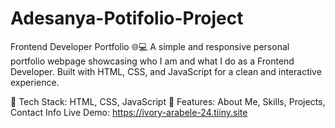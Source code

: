 # Adesanya-Potifolio-Project
Frontend Developer Portfolio 🌐💻
A simple and responsive personal portfolio webpage showcasing who I am and what I do as a Frontend Developer. Built with HTML, CSS, and JavaScript for a clean and interactive experience.

🔹 Tech Stack: HTML, CSS, JavaScript
🔹 Features: About Me, Skills, Projects, Contact Info
 Live Demo: https://ivory-arabele-24.tiiny.site
